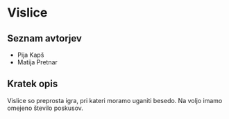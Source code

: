 # Vislice

## Seznam avtorjev

* Pija Kapš
* Matija Pretnar

## Kratek opis

Vislice so preprosta igra, pri kateri moramo uganiti besedo.
Na voljo imamo omejeno število poskusov.
